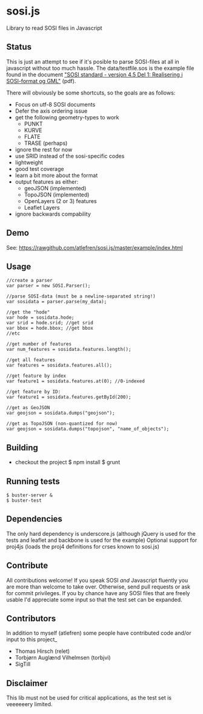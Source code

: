 sosi.js
=======

Library to read SOSI files in Javascript

Status
------
This is just an attempt to see if it's posible to parse SOSI-files at all in javascript without too much hassle.
The data/testfile.sos is the example file found in the document ["SOSI standard - versjon 4.5 Del 1: Realisering i SOSI-format og GML"](http://www.statkart.no/Documents/Standard/SOSI-standarden%20del%201%20og%202/SOSI%20standarden/del1_2_RealiseringSosiGml_45_20120608.pdf) (pdf).

There will obviously be some shortcuts, so the goals are as follows:

- Focus on utf-8 SOSI documents
- Defer the axis ordering issue
- get the following geometry-types to work
    - PUNKT
    - KURVE
    - FLATE
    - TRASE (perhaps)
- ignore the rest for now
- use SRID instead of the sosi-specific codes
- lightweight
- good test coverage
- learn a bit more about the format
- output features as either:
    - geoJSON (implemented)
    - TopoJSON (implemented)
    - OpenLayers (2 or 3) features
    - Leaflet Layers
- ignore backwards compability

Demo
----
See: https://rawgithub.com/atlefren/sosi.js/master/example/index.html

Usage
-----
    //create a parser
    var parser = new SOSI.Parser();

    //parse SOSI-data (must be a newline-separated string!)
    var sosidata = parser.parse(my_data);

    //get the "hode"
    var hode = sosidata.hode;
    var srid = hode.srid; //get srid
    var bbox = hode.bbox; //get bbox
    //etc

    //get number of features
    var num_features = sosidata.features.length();

    //get all features
    var features = sosidata.features.all();

    //get feature by index
    var feature1 = sosidata.features.at(0); //0-indexed

    //get feature by ID:
    var feature1 = sosidata.features.getById(200);

    //get as GeoJSON
    var geojson = sosidata.dumps("geojson");

    //get as TopoJSON (non-quantized for now)
    var geojson = sosidata.dumps("topojson", "name_of_objects");

Building
-------
- checkout the project
    $ npm install
    $ grunt

Running tests
-------------
    $ buster-server &
    $ buster-test

Dependencies
------------
The only hard dependency is underscore.js (although jQuery is used for the tests and leaflet and backbone is used for the example)
Optional support for proj4js (loads the proj4 definitions for crses known to sosi.js)

Contribute
----------
All contributions welcome! If you speak SOSI _and_ Javascript fluently you are more than welcome to take over.
Otherwise, send pull requests or ask for commit privileges. If you by chance have any SOSI files that are freely
usable I'd appreciate some input so that the test set can be expanded.

Contributors
------------
In addition to myself (atlefren) some people have contributed code and/or input to this project_
- Thomas Hirsch (relet)
- Torbjørn Auglænd Vilhelmsen (torbjvi)
- SigTill

Disclaimer
----------
This lib must not be used for critical applications, as the test set is veeeeeery limited.